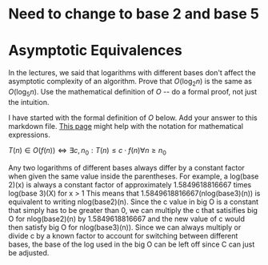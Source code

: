 # Need to change to base 2 and base 5

# Asymptotic Equivalences

In the lectures, we said that logarithms with different bases don't affect the
asymptotic complexity of an algorithm. Prove that $O(\log_{2} n)$ is the same as
$O(\log_{5} n)$. Use the mathematical definition of $O$ -- do a formal proof,
not just the intuition.

I have started with the formal definition of $O$ below. Add your answer to this
markdown file. [This
page](https://docs.github.com/en/get-started/writing-on-github/working-with-advanced-formatting/writing-mathematical-expressions)
might help with the notation for mathematical expressions.

$T(n) \in O(f(n)) \iff \exists c, n_0: T(n) \leq c \cdot f(n) \forall n \geq n_0$

Any two logarithms of different bases always differ by a constant factor when given the same value inside the parentheses.
For example, a log(base 2)(x) is always a constant factor of approximately 1.5849618816667 times log(base 3)(X) for x > 1
This means that 1.5849618816667(nlog(base3)(n)) is equivalent to writing nlog(base2)(n). Since the c value in big O is a constant that simply has to be greater than 0, we can multiply the c that satisifies big O for nlog(base2)(n) by 1.5849618816667 and the new value of c would then satisfy big O for nlog(base3)(n)). Since we can always multiply or divide c by a known factor to account for switching between different bases, the base of the log used in the big O can be left off since C can just be adjusted.
